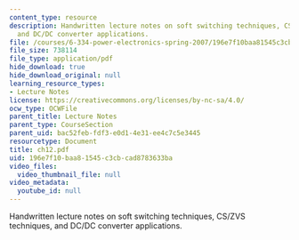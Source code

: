 ```yaml
---
content_type: resource
description: Handwritten lecture notes on soft switching techniques, CS/ZVS techniques,
  and DC/DC converter applications.
file: /courses/6-334-power-electronics-spring-2007/196e7f10baa81545c3cbcad8783633ba_ch12.pdf
file_size: 738114
file_type: application/pdf
hide_download: true
hide_download_original: null
learning_resource_types:
- Lecture Notes
license: https://creativecommons.org/licenses/by-nc-sa/4.0/
ocw_type: OCWFile
parent_title: Lecture Notes
parent_type: CourseSection
parent_uid: bac52feb-fdf3-e0d1-4e31-ee4c7c5e3445
resourcetype: Document
title: ch12.pdf
uid: 196e7f10-baa8-1545-c3cb-cad8783633ba
video_files:
  video_thumbnail_file: null
video_metadata:
  youtube_id: null
---
```

Handwritten lecture notes on soft switching techniques, CS/ZVS techniques, and DC/DC converter applications.